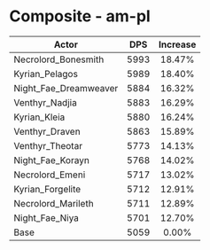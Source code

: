 # Composite - am-pl
| Actor | DPS | Increase |
|---|:---:|:---:|
|Necrolord_Bonesmith|5993|18.47%|
|Kyrian_Pelagos|5989|18.40%|
|Night_Fae_Dreamweaver|5884|16.32%|
|Venthyr_Nadjia|5883|16.29%|
|Kyrian_Kleia|5880|16.24%|
|Venthyr_Draven|5863|15.89%|
|Venthyr_Theotar|5773|14.13%|
|Night_Fae_Korayn|5768|14.02%|
|Necrolord_Emeni|5717|13.02%|
|Kyrian_Forgelite|5712|12.91%|
|Necrolord_Marileth|5711|12.89%|
|Night_Fae_Niya|5701|12.70%|
|Base|5059|0.00%|
